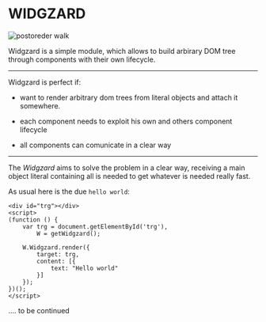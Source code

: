 # WIDGZARD  

![postoreder walk](media/img/Sorted_binary_tree_postorder.svg "postorder walk")


Widgzard is a simple module, which allows to build arbirary DOM tree through components with their own lifecycle.   

---

Widgzard is perfect if: 

- want to render arbitrary dom trees from literal objects and attach it somewhere. 

- each component needs to exploit his own and others component lifecycle

- all components can comunicate in a clear way

---

The _Widgzard_ aims to solve the problem in a clear way, receiving a main object literal containing all is needed to get whatever is needed really fast.  

As usual here is the due `hello world`:

```
<div id="trg"></div>
<script>
(function () {
	var trg = document.getElementById('trg'),
		W = getWidgzard();

	W.Widgzard.render({
		target: trg,
		content: [{
			text: "Hello world" 
		}]
	});
})();
</script>
```

.... to be continued